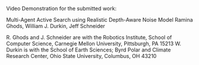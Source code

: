 Video Demonstration for the submitted work:

Multi-Agent Active Search using Realistic Depth-Aware Noise Model
Ramina Ghods, William J. Durkin, Jeff Schneider

R. Ghods and J. Schneider are with the Robotics Institute, School of Computer Science, Carnegie Mellon University, Pittsburgh, PA 15213
W. Durkin is with the School of Earth Sciences; Byrd Polar and Climate Research Center, Ohio State University, Columbus, OH 43210
